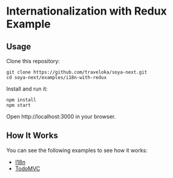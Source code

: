 # Internationalization with Redux Example

## Usage
Clone this repository:
```
git clone https://github.com/traveloka/soya-next.git
cd soya-next/examples/i18n-with-redux
```

Install and run it:
```
npm install
npm start
```

Open http://localhost:3000 in your browser.

## How It Works
You can see the following examples to see how it works:
 - [I18n](./i18n)
 - [TodoMVC](./todomvc)
